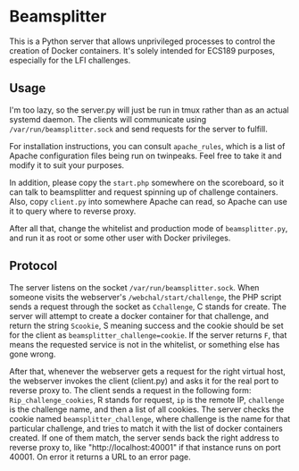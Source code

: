 # Beamsplitter

This is a Python server that allows unprivileged processes to control the creation of Docker containers. It's solely intended for ECS189 purposes, especially for the LFI challenges.

## Usage

I'm too lazy, so the server.py will just be run in tmux rather than as an actual systemd daemon. The clients will communicate using `/var/run/beamsplitter.sock` and send requests for the server to fulfill.

For installation instructions, you can consult `apache_rules`, which is a list of Apache configuration files being run on twinpeaks. Feel free to take it and modify it to suit your purposes.

In addition, please copy the `start.php` somewhere on the scoreboard, so it can talk to beamsplitter and request spinning up of challenge containers. Also, copy `client.py` into somewhere Apache can read, so Apache can use it to query where to reverse proxy.

After all that, change the whitelist and production mode of `beamsplitter.py`, and run it as root or some other user with Docker privileges.

## Protocol

The server listens on the socket `/var/run/beamsplitter.sock`. When someone visits the webserver's `/webchal/start/challenge`, the PHP script sends a request through the socket as `Cchallenge`, C stands for create. The server will attempt to create a docker container for that challenge, and return the string `Scookie`, S meaning success and the cookie should be set for the client as `beamsplitter_challenge=cookie`. If the server returns `F`, that means the requested service is not in the whitelist, or something else has gone wrong.

After that, whenever the webserver gets a request for the right virtual host, the webserver invokes the client (client.py) and asks it for the real port to reverse proxy to. The client sends a request in the following form: `Rip_challenge_cookies`, R stands for request, `ip` is the remote IP, `challenge` is the challenge name, and then a list of all cookies. The server checks the cookie named `beamsplitter_challenge`, where challenge is the name for that particular challenge, and tries to match it with the list of docker containers created. If one of them match, the server sends back the right address to reverse proxy to, like "http://localhost:40001" if that instance runs on port 40001. On error it returns a URL to an error page.
